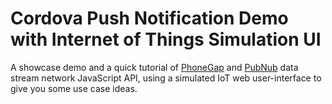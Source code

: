 # Cordova Push Notification Demo with Internet of Things Simulation UI


A showcase demo and a quick tutorial of [PhoneGap][pg] and [PubNub][pubnub] data stream network JavaScript API, using a simulated IoT web user-interface to give you some use case ideas.



[pg]: http://phonegap.com
[pubnub]: http://www.pubnub.com/docs/javascript/javascript-sdk.html

